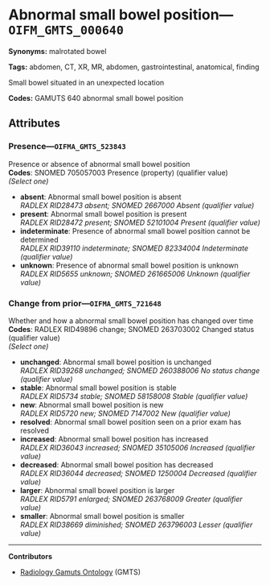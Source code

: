 # Abnormal small bowel position—`OIFM_GMTS_000640`

**Synonyms:** malrotated bowel

**Tags:** abdomen, CT, XR, MR, abdomen, gastrointestinal, anatomical, finding

Small bowel situated in an unexpected location

**Codes:** GAMUTS 640 abnormal small bowel position

## Attributes

### Presence—`OIFMA_GMTS_523843`

Presence or absence of abnormal small bowel position  
**Codes**: SNOMED 705057003 Presence (property) (qualifier value)  
*(Select one)*

- **absent**: Abnormal small bowel position is absent  
_RADLEX RID28473 absent; SNOMED 2667000 Absent (qualifier value)_
- **present**: Abnormal small bowel position is present  
_RADLEX RID28472 present; SNOMED 52101004 Present (qualifier value)_
- **indeterminate**: Presence of abnormal small bowel position cannot be determined  
_RADLEX RID39110 indeterminate; SNOMED 82334004 Indeterminate (qualifier value)_
- **unknown**: Presence of abnormal small bowel position is unknown  
_RADLEX RID5655 unknown; SNOMED 261665006 Unknown (qualifier value)_

### Change from prior—`OIFMA_GMTS_721648`

Whether and how a abnormal small bowel position has changed over time  
**Codes**: RADLEX RID49896 change; SNOMED 263703002 Changed status (qualifier value)  
*(Select one)*

- **unchanged**: Abnormal small bowel position is unchanged  
_RADLEX RID39268 unchanged; SNOMED 260388006 No status change (qualifier value)_
- **stable**: Abnormal small bowel position is stable  
_RADLEX RID5734 stable; SNOMED 58158008 Stable (qualifier value)_
- **new**: Abnormal small bowel position is new  
_RADLEX RID5720 new; SNOMED 7147002 New (qualifier value)_
- **resolved**: Abnormal small bowel position seen on a prior exam has resolved  
- **increased**: Abnormal small bowel position has increased  
_RADLEX RID36043 increased; SNOMED 35105006 Increased (qualifier value)_
- **decreased**: Abnormal small bowel position has decreased  
_RADLEX RID36044 decreased; SNOMED 1250004 Decreased (qualifier value)_
- **larger**: Abnormal small bowel position is larger  
_RADLEX RID5791 enlarged; SNOMED 263768009 Greater (qualifier value)_
- **smaller**: Abnormal small bowel position is smaller  
_RADLEX RID38669 diminished; SNOMED 263796003 Lesser (qualifier value)_

---

**Contributors**

- [Radiology Gamuts Ontology](https://gamuts.net/) (GMTS)
